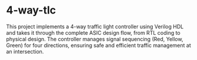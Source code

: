 # 4-way-tlc
This project implements a 4-way traffic light controller using Verilog HDL and takes it through the complete ASIC design flow, from RTL coding to physical design. The controller manages signal sequencing (Red, Yellow, Green) for four directions, ensuring safe and efficient traffic management at an intersection.
